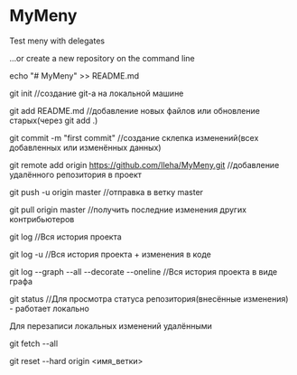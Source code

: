 # MyMeny
Test meny with delegates

…or create a new repository on the command line

echo "# MyMeny" >> README.md

git init //создание git-a на локальной машине

git add README.md //добавление новых файлов или обновление старых(через git add .)

git commit -m "first commit" //создание склепка изменений(всех добавленных или изменённых данных)

git remote add origin https://github.com/Ileha/MyMeny.git //добавление удалённого репозитория в проект

git push -u origin master //отправка в ветку master


git pull origin master //получить последние изменения других контрибьютеров

git log //Вся история проекта

git log -u //Вся история проекта + изменения в коде

git log --graph --all --decorate --oneline //Вся история проекта в виде графа

git status //Для просмотра статуса репозитория(внесённые изменения) - работает локально

Для перезаписи локальных изменений удалёнными

git fetch --all

git reset --hard origin <имя_ветки>
